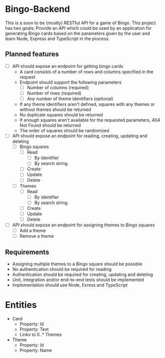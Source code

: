 # Bingo-Backend

This is a soon to be (mostly) RESTful API for a game of Bingo. This project has two goals: Provide an API which could be used by an application for generating Bingo cards based on the parameters given by the user and learn Node, Express and TypeScript in the process.

## Planned features

- [ ] API should expose an endpoint for getting bingo cards
  - A card consists of a number of rows and columns specified in the request
  - Endpoint should support the following parameters
    - [ ] Number of columns (required)
    - [ ] Number of rows (required)
    - [ ] Any number of theme identifiers (optional)
  - If any theme identifiers aren't defined, squares with any themes or without themes should be returned
  - No duplicate squares should be returned
  - If enough squares aren't available for the requested parameters, 404 Not Found should be returned
  - The order of squares should be randomized
- [ ] API should expose an endpoint for reading, creating, updating and deleting 
  - [ ] Bingo squares
    - [ ] Read
      - [ ] By identifier
      - [ ] By search string
    - [ ] Create
    - [ ] Update
    - [ ] Delete
  - [ ] Themes
    - [ ] Read
      - [ ] By identifier
      - [ ] By search string
    - [ ] Create
    - [ ] Update
    - [ ] Delete
- [ ] API should expose an endpoint for assigning themes to Bingo squares
  - [ ] Add a theme
  - [ ] Remove a theme

## Requirements

- Assigning multiple themes to a Bingo square should be possible
- No authentication should be required for reading
- Authentication should be required for creating, updating and deleting
- Unit, integration and/or end-to-end tests should be implemented
- Implementation should use Node, Exress and TypeScript

# Entities

- Card
  - Property: Id
  - Property: Text
  - Links to 0..* Themes
- Theme
  - Property: Id
  - Property: Name
